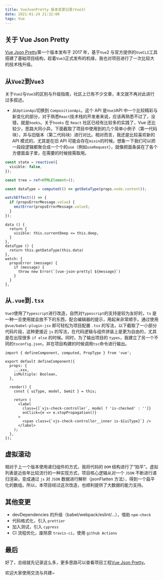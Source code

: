 ```yaml
---
title: VueJsonPretty 版本变更记录(Vue3)
date: 2021-01-24 21:32:00
tags: Vue
---
```


## 关于 Vue Json Pretty

[Vue Json Pretty](https://github.com/leezng/vue-json-pretty)第一个版本发布于 2017 年，基于`Vue`2 与官方提供的`VueCLI`工具搭建了基础项目结构，趁着`Vue3`正式发布的机缘，我也对项目进行了一次比较大的技术栈升级。

## 从`Vue2`到`Vue3`

关于`Vue2`与`Vue3`的区别与升级指南，社区上已有不少文章，本文就不再对此进行过多叙述。

- 从`OptionApi`切换到 `CompositionApi`。这个 API 是`Vue3`API 中一个比较精彩与新变化的部分，对于熟悉`React`技术栈的开发者来说，应该再熟悉不过了，没错，就是`hooks`。关于`hooks` 在 `React` 社区已经有比较多的实践了，Vue 还比较少，思路大同小异。下面截取了项目中使用到的几个简单小例子（第一代码块），并与旧版本（第二代码块）进行对比。相对而言，我还是比较喜欢新的 API 模式的，尤其是在旧 API 可能会存在`mixin`的时候。想象一下我们可以把一段段逻辑都聚合成一个个的`use`（例如`useRequest`），就像把面条装在了各个方便面盒子里，在需要的时候按需取用。

```ts
const state = reactive({
  visible: false,
});

const tree = ref<HTMLElement>();

const dataType = computed(() => getDataType(props.node.content));

watchEffect(() => {
  if (propsErrorMessage.value) {
    emitError(propsErrorMessage.value);
  }
});
```

```
data () {
  return {
    visible: this.currentDeep <= this.deep,
  }
},
dataType () {
  return this.getDataType(this.data)
},
watch: {
  propsError (message) {
    if (message) {
      throw new Error(`[vue-json-pretty] ${message}`)
    }
  }
},
```

## 从`.vue`到`.tsx`

`Vue3`使用了`Typescript`进行改造，自然对`Typescript`的支持是较为友好的，`ts` 是一种一旦使用就会放不下的东西，配合编辑器的提示，用起来非常顺手。通过使用 `@vue/babel-plugin-jsx` 即可轻松为项目配置 `.tsx` 的写法，以下截取了一小部分代码片段，这种更接近 `js` 的写法，在代码逻辑与组件拼装上是更为自由的，尤其是在出现很多 `if else` 的时候。同时，为了输出项目的 `types`，我建立了另一个不同的`tsconfig.json`，并在项目构建的时候调用`tsc`命令进行输出。

```tsx
import { defineComponent, computed, PropType } from 'vue';

export default defineComponent({
  props: {
    ...xxx,
    isMultiple: Boolean,
  },

  render() {
    const { uiType, model, $emit } = this;

    return (
      <label
        class={[`vjs-check-controller`, model ? 'is-checked' : '']}
        onClick={e => e.stopPropagation()}
      >
        <span class={`vjs-check-controller__inner is-${uiType}`} />
      </label>
    );
  },
});
```

## 虚拟滚动

相对于上一个版本使用递归组件的方式，我将代码的 `DOM` 结构进行了“拍平”。虚拟列表是近些年比较流行的一种实现方式，项目核心逻辑从对一个 `JSON` 不断进行递归渲染，变成通过 `js` 对 `JSON` 数据进行解析（jsonFlatten 方法），得到一个扁平化的数组。所以，本项目经过这次改造，也顺利提供了大数据的能力支持。

## 其他变更

- devDependencies 的升级（babel/webpack/eslint/...），借助 `npm-check`
- 代码格式化，引入 `prettier`
- 加入测试，引入 `cypress`
- CI 流程优化，废除原 `travis-ci`，使用 `github Actions`

## 最后

好了，总结就先记录这么多，更多思路可以查看项目工程[Vue Json Pretty](https://github.com/leezng/vue-json-pretty)。

欢迎大家使用交流与共建~
